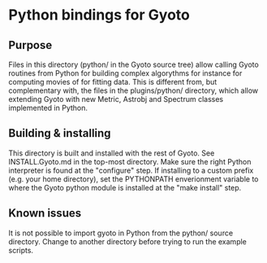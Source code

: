 # Python bindings for Gyoto

## Purpose

Files in this directory (python/ in the Gyoto source tree) allow
calling Gyoto routines from Python for building complex algorythms for
instance for computing movies of for fitting data. This is different
from, but complementary with, the files in the plugins/python/
directory, which allow extending Gyoto with new Metric, Astrobj and
Spectrum classes implemented in Python.

## Building & installing

This directory is built and installed with the rest of Gyoto. See
INSTALL.Gyoto.md in the top-most directory. Make sure the right Python
interpreter is found at the "configure" step. If installing to a
custom prefix (e.g. your home directory), set the PYTHONPATH
enverionment variable to where the Gyoto python module is installed at
the "make install" step.

## Known issues

It is not possible to import gyoto in Python from the python/ source
directory. Change to another directory before trying to run the
example scripts.

